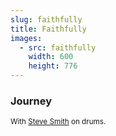 ```yaml
---
slug: faithfully
title: Faithfully
images:
  - src: faithfully
    width: 600
    height: 776
---
```

### Journey

<div data-player="OMD8hBsA-RI" data-start="1:26"></div>

<small>With [Steve Smith](https://wikipedia.org/wiki/Steve_Smith_(drummer) "Steve Smith on Wikipedia") on drums.</small>

